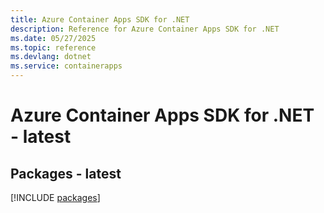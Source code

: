 ```yaml
---
title: Azure Container Apps SDK for .NET
description: Reference for Azure Container Apps SDK for .NET
ms.date: 05/27/2025
ms.topic: reference
ms.devlang: dotnet
ms.service: containerapps
---
```

# Azure Container Apps SDK for .NET - latest
## Packages - latest
[!INCLUDE [packages](container-apps-index.md)]